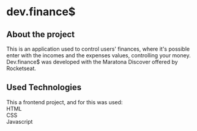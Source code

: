 # dev.finance$

## About the project
This is an application used to control users' finances, where it's possible enter with the incomes and the expenses values, controlling your money.
Dev.finance$ was developed with the Maratona Discover offered by Rocketseat.

## Used Technologies
This a frontend project, and for this was used:
<br>
HTML
<br>
CSS
<br>
Javascript